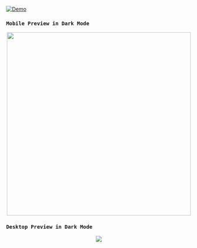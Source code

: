 
[![Demo](https://img.shields.io/badge/Demo-%40Faxel-orangered?logo=world)](https://faxel.netlify.app)   

### `Mobile Preview in Dark Mode`
<p align="center"> 
  <img src="https://raw.githubusercontent.com/threat0/threat0.github.io/master/previews/mobile-preview.png" width="500"/>
</p>

### `Desktop Preview in Dark Mode`
<p align="center"> 
  <img src="https://raw.githubusercontent.com/threat0/threat0.github.io/master/previews/desktop-preview.png"/>
</p>
